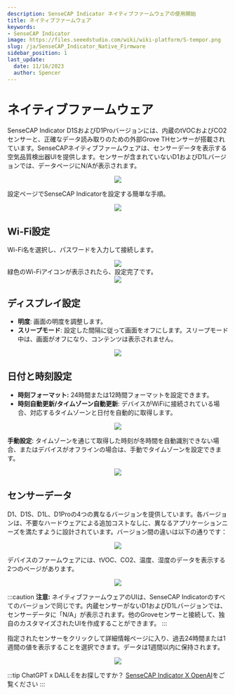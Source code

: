 ```yaml
---
description: SenseCAP Indicator ネイティブファームウェアの使用開始
title: ネイティブファームウェア
keywords:
- SenseCAP Indicator
image: https://files.seeedstudio.com/wiki/wiki-platform/S-tempor.png
slug: /ja/SenseCAP_Indicator_Native_Firmware
sidebar_position: 1
last_update:
  date: 11/16/2023
  author: Spencer
---
```


# **ネイティブファームウェア**

SenseCAP Indicator D1SおよびD1Proバージョンには、内蔵のtVOCおよびCO2センサーと、正確なデータ読み取りのための外部Grove THセンサーが搭載されています。SenseCAPネイティブファームウェアは、センサーデータを表示する空気品質検出器UIを提供します。センサーが含まれていないD1およびD1Lバージョンでは、データページにN/Aが表示されます。

<div align="center"><img width={480} src="https://files.seeedstudio.com/wiki/SenseCAP/SenseCAP_Indicator/SenseCAP_Indicator_8.png"/></div>

設定ページでSenseCAP Indicatorを設定する簡単な手順。

<div align="center"><img width={480} src="https://files.seeedstudio.com/wiki/SenseCAP/SenseCAP_Indicator/setting.png"/></div>

## **Wi-Fi設定**

Wi-Fi名を選択し、パスワードを入力して接続します。

<div align="center"><img width={480} src="https://files.seeedstudio.com/wiki/SenseCAP/SenseCAP_Indicator/SenseCAP_Indicator_9.png"/></div>
緑色のWi-Fiアイコンが表示されたら、設定完了です。

<div align="center"><img width={400} src="https://files.seeedstudio.com/wiki/SenseCAP/SenseCAP_Indicator/SenseCAP_Indicator_10.png"/></div>

## **ディスプレイ設定**

- **明度**: 画面の明度を調整します。
- **スリープモード**: 設定した間隔に従って画面をオフにします。スリープモード中は、画面がオフになり、コンテンツは表示されません。

<div align="center"><img width={400} src="https://files.seeedstudio.com/wiki/SenseCAP/SenseCAP_Indicator/SenseCAP_Indicator_15.png"/></div>

## **日付と時刻設定**

- **時刻フォーマット:** 24時間または12時間フォーマットを設定できます。
- **時刻自動更新/タイムゾーン自動更新**: デバイスがWiFiに接続されている場合、対応するタイムゾーンと日付を自動的に取得します。

<div align="center"><img width={400} src="https://files.seeedstudio.com/wiki/SenseCAP/SenseCAP_Indicator/SenseCAP_Indicator_16.png"/></div>

**手動設定**: タイムゾーンを通じて取得した時刻が冬時間を自動識別できない場合、またはデバイスがオフラインの場合は、手動でタイムゾーンを設定できます。

<div align="center"><img width={400} src="https://files.seeedstudio.com/wiki/SenseCAP/SenseCAP_Indicator/SenseCAP_Indicator_17.png"/></div>

## **センサーデータ**

D1、D1S、D1L、D1Proの4つの異なるバージョンを提供しています。各バージョンは、不要なハードウェアによる追加コストなしに、異なるアプリケーションニーズを満たすように設計されています。バージョン間の違いは以下の通りです：

<div align="center"><img width={400} src="https://files.seeedstudio.com/wiki/SenseCAP/SenseCAP_Indicator/version.png"/></div>

デバイスのファームウェアには、tVOC、CO2、温度、湿度のデータを表示する2つのページがあります。

<div align="center"><img width={400} src="https://files.seeedstudio.com/wiki/SenseCAP/SenseCAP_Indicator/SenseCAP_Indicator_12.png"/></div>

:::caution **注意:**
ネイティブファームウェアのUIは、SenseCAP Indicatorのすべてのバージョンで同じです。内蔵センサーがないD1およびD1Lバージョンでは、センサーデータに「N/A」が表示されます。他のGroveセンサーと接続して、独自のカスタマイズされたUIを作成することができます。
:::

指定されたセンサーをクリックして詳細情報ページに入り、過去24時間または1週間の値を表示することを選択できます。データは1週間以内に保持されます。

<div align="center"><img width={400} src="https://files.seeedstudio.com/wiki/SenseCAP/SenseCAP_Indicator/SenseCAP_Indicator_13.png"/></div>

:::tip ChatGPT x DALL·Eをお探しですか？
[SenseCAP Indicator X OpenAI](/SenseCAP_Indicator_OpenAI_X_Overview)をご覧ください
:::